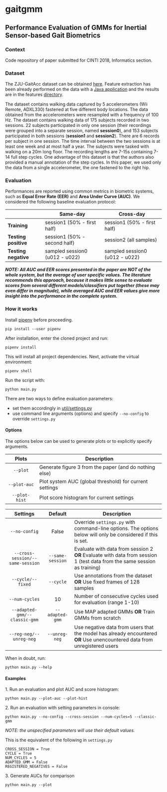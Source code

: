 # gaitgmm

## Performance Evaluation of GMMs for Inertial Sensor-based Gait Biometrics

### Context

Code repository of paper submitted for CINTI 2018, Informatics section.

### Dataset

The ZJU-GaitAcc dataset can be obtained [here](http://www.cs.zju.edu.cn/~gpan/database/gaitacc.html). Feature extraction has been already performed on the data with a [Java application](https://github.com/nemesszili/gaitgmm/tree/javafeat) and the results are in the features [directory](https://github.com/nemesszili/gaitgmm/tree/master/features).

The dataset contains walking data captured by 5 accelerometers (Wii Remote, ADXL330) fastened at five different body locations. The data obtained from the accelerometers were resampled with a frequency of 100 Hz. The dataset contains walking data of 175 subjects recorded in two sessions. 22 subjects participated in only one session (their recordings were grouped into a separate session, named **session0**), and 153 subjects participated in both sessions (**session1** and **session2**). There are 6 records per subject in one session. The time interval between the two sessions is at least one week and at most half a year. The subjects were tasked with walking on a 20m long floor. The recording lengths are 7-15s containing 7-14 full step cycles. One advantage of this dataset is that the authors also provided a manual annotation of the step cycles. In this paper, we used only the data from a single accelerometer, the one fastened to the right hip.

### Evaluation

Performances are reported using common metrics in biometric systems, such as **Equal Error Rate (EER)** and **Area Under Curve (AUC)**.
We considered the following baseline evaluation protocol:

|                      | Same-day                       | Cross-day |
|----------------------|--------------------------------|-----------|
| **Training**         | session1 (50% - first half)    | session1 (50% - first half)|
| **Testing positive** | session1 (50% - second half)   | session2 (all samples) |
| **Testing negative** | sampled session0 (u012 - u022) | sampled session0 (u012 - u022)|

**_NOTE: All AUC and EER scores presented in the paper are NOT of the whole system, but the average of user specific values. The literature recommends this approach, because it makes little sense to evaluate scores from several different models/classifiers put together (these may even differ in magnitude), while averaged AUC and EER values give more insight into the performance in the complete system._**

### How it works

Install [pipenv](https://pipenv.readthedocs.io/en/latest/) before proceeding.

```
pip install --user pipenv
```

After installation, enter the cloned project and run:

```
pipenv install
```

This will install all project dependencies. Next, activate the virtual environment:

```
pipenv shell
```

Run the script with:

```
python main.py
```

There are two ways to define evaluation parameters:
- set them accordingly in [util/settings.py](https://github.com/nemesszili/gaitgmm/blob/master/util/settings.py)
- use command line arguments (options) and specify `--no-config` to override `settings.py`

#### Options

The options below can be used to generate plots or to explicitly specify
arguments.

| Plots         | Description |
|:-------------:|-------------|
| `--plot`      | Generate figure 3 from the paper (and do nothing else) |
| `--plot-auc`  | Plot system AUC (global threshold) for current settings |
| `--plot-hist` | Plot score histogram for current settings |

| Settings                         | Default   | Description |
|:--------------------------------:|:---------:|-------------|
| `--no-config`                    | False     | Override `settings.py` with command-line options. The options below will only be considered if this is set. |
| `--cross-session/--same-session` | `--same-session` | Evaluate with data from session 2 **OR** Evaluate with data from session 1 (test data from the same session as training) |
| `--cycle/--fixed`                | `--cycle` | Use annotations from the dataset **OR** Use fixed frames of 128 samples |
| `--num-cycles`                   | 10        | Number of consecutive cycles used for evaluation (range 1-10) |
| `--adapted-gmm/--classic-gmm`    | `--adapted-gmm` | Use MAP adapted GMMs **OR** Train GMMs from scratch |
| `--reg-neg/--unreg-neg`          | `--unreg-neg` | Use negative data from users that the model has already encountered **OR** Use unencountered data from unregistered users |

When in doubt, run:

```
python main.py --help
```

#### Examples

1\. Run an evaluation and plot AUC and score histogram:
```
python main.py --plot-auc --plot-hist
```

2\. Run an evaluation with setting parameters in console:
```
python main.py --no-config --cross-session --num-cycles=5 --classic-gmm
```
_NOTE: the unspecified parameters will use their default values._

This is the equivalent of the following in `settings.py`
```
CROSS_SESSION = True
CYCLE = True
NUM_CYCLES = 5
ADAPTED_GMM = False
REGISTERED_NEGATIVES = False
```

3\. Generate AUCs for comparison
```
python main.py --plot
```